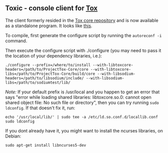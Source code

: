 ## Toxic - console client for [Tox](http://tox.im)

The client formerly resided in the [Tox core repository](https://github.com/irungentoo/ProjectTox-Core) and is now available as a standalone program. It looks like [this](http://wiki.tox.im/images/b/b6/Ncursesclient1.png).

To compile, first generate the configure script by running the ```autoreconf -i``` command.

Then execute the configure script with ./configure (you may need to pass it the location of your dependency libraries, i.e.):
```
./configure --prefix=/where/to/install --with-libtoxcore-headers=/path/to/ProjectTox-Core/core --with-libtoxcore-libs=/path/to/ProjectTox-Core/build/core --with-libsodium-headers=/path/to/libsodium/include/ --with-libsodium-libs=/path/to/sodiumtest/lib/

```
*Note:* If your default prefix is /usr/local and you happen to get an error that says "error while loading shared libraries: libtoxcore.so.0: cannot open shared object file: No such file or directory", then you can try running ```sudo ldconfig```. If that doesn't fix it, run:
```
echo '/usr/local/lib/' | sudo tee -a /etc/ld.so.conf.d/locallib.conf
sudo ldconfig
```
If you dont already have it, you might want to install the ncurses libraries, on Debian:
```
sudo apt-get install libncurses5-dev
```
